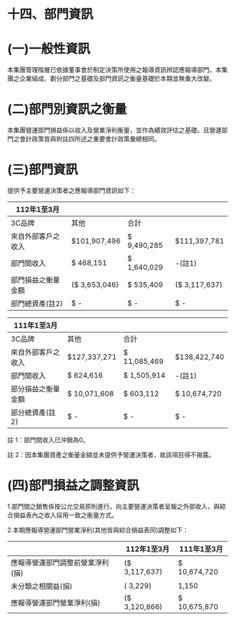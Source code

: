 # 十四、部門資訊

# (一)一般性資訊

本集團管理階層已依據董事會於制定決策所使用之報導資訊辨認應報導部門。本集團之企業組成、劃分部門之基礎及部門資訊之衡量基礎於本期並無重大改變。

# (二)部門別資訊之衡量

本集團營運部門損益係以收入及營業淨利衡量，並作為績效評估之基礎。且營運部門之會計政策皆與附註四所述之重要會計政策彙總相同。

# (三)部門資訊

提供予主要營運決策者之應報導部門資訊如下：

|112年1至3月| | | |
|---|---|---|---|
|3C品牌|其他|合計| |
|來自外部客戶之收入|$101,907,496|$ 9,490,285|$111,397,781|
|部門間收入|$ 468,151|$ 1,640,029|-(註1)|
|部門損益之衡量金額|($ 3,653,046)|$ 535,409|($ 3,117,637)|
|部門總資產(註2)|$ -|$ -|$ -|

|111年1至3月| | | |
|---|---|---|---|
|3C品牌|其他|合計| |
|來自外部客戶之收入|$127,337,271|$ 11,085,469|$138,422,740|
|部門間收入|$ 624,616|$ 1,505,914|-(註1)|
|部分損益之衡量金額|$ 10,071,608|$ 603,112|$ 10,674,720|
|部分總資產(註2)|$ -|$ -|$ -|

註 1：部門間收入已沖銷為0。

註 2：因本集團資產之衡量金額並未提供予營運決策者，故該項目得不揭露。

# (四)部門損益之調整資訊

1.部門間之銷售係按公允交易原則進行。向主要營運決策者呈報之外部收入，與綜合損益表內之收入採用一致之衡量方式。

2.本期應報導營運部門營業淨利(其他皆與綜合損益表同)調整如下：

| |112年1至3月|111年1至3月|
|---|---|---|
|應報導營運部門調整前營業淨利(損)|($ 3,117,637)|$ 10,674,720|
|未分類之相關益(損)|( 3,229)|1,150|
|應報導營運部門營業淨利(損)|($ 3,120,866)|$ 10,675,870|